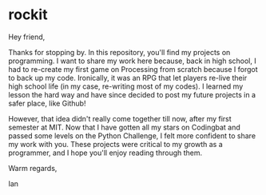 # rockit

Hey friend,

Thanks for stopping by. In this repository, you'll find my projects on programming. I want to share my work here because, back in high school, I had to re-create my first game on Processing from scratch because I forgot to back up my code. Ironically, it was an RPG that let players re-live their high school life (in my case, re-writing most of my codes). I learned my lesson the hard way and have since decided to post my future projects in a safer place, like Github!

However, that idea didn't really come together till now, after my first semester at MIT. Now that I have gotten all my stars on Codingbat and passed some levels on the Python Challenge, I felt more confident to share my work with you. These projects were critical to my growth as a programmer, and I hope you'll enjoy reading through them.

Warm regards,

Ian

